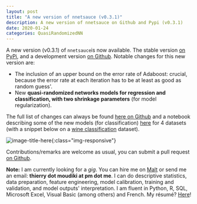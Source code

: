```yaml
---
layout: post
title: "A new version of nnetsauce (v0.3.1)"
description: A new version of nnetsauce on Github and Pypi (v0.3.1)
date: 2020-01-24
categories: QuasiRandomizedNN
---
```



A new version (v0.3.1) of `nnetsauce`is now available. The stable version [on PyPi](https://pypi.org/project/nnetsauce/), and a development version [on Github](https://github.com/thierrymoudiki/nnetsauce). Notable changes for this new version are:  

- The inclusion of an upper bound on the error rate of Adaboost: crucial, because the error rate at each iteration has to be at least as good as random guess'.
- New __quasi-randomized networks models for regression and classification, with two shrinkage parameters__ (for model regularization). 

The full list of changes can always be found [here on Github](https://github.com/thierrymoudiki/nnetsauce/blob/master/CHANGES.md) and a notebook describing some of the new models (for classification) [here](https://github.com/thierrymoudiki/nnetsauce/blob/master/nnetsauce/demo/thierrymoudiki_090120_ridge2_mtask_classification.ipynb) for 4 datasets (with a snippet below on a [wine classification](https://scikit-learn.org/stable/modules/generated/sklearn.datasets.load_wine.html#sklearn.datasets.load_wine) dataset).

![image-title-here]({{base}}/images/2020-01-24/2020-01-24-image1.png){:class="img-responsive"} 


Contributions/remarks are welcome as usual, you can submit a pull request [on Github](https://github.com/thierrymoudiki/nnetsauce).


__Note:__ I am currently looking for a _gig_. You can hire me on [Malt](https://www.malt.fr/profile/thierrymoudiki) or send me an email: __thierry dot moudiki at pm dot me__. I can do descriptive statistics, data preparation, feature engineering, model calibration, training and validation, and model outputs' interpretation. I am fluent in Python, R, SQL, Microsoft Excel, Visual Basic (among others) and French. My résumé? [Here]({{base}}/cv/thierry-moudiki.pdf)!



